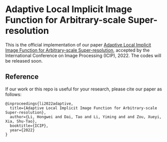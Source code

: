 # Adaptive Local Implicit Image Function for Arbitrary-scale Super-resolution
This is the official implementation of our paper [Adaptive Local Implicit Image Function for Arbitrary-scale Super-resolution](), accepted by the International Conference on Image Processing (ICIP), 2022. The codes will be released soon.



## Reference
If our work or this repo is useful for your research, please cite our paper as follows:
```
@inproceedings{li2022adaptive,
  title={Adaptive Local Implicit Image Function for Arbitrary-scale Super-resolution},
  author={Li, Hongwei and Dai, Tao and Li, Yiming and and Zou, Xueyi, Xia, Shu-Tao},
  booktitle={ICIP},
  year={2022}
}
```

